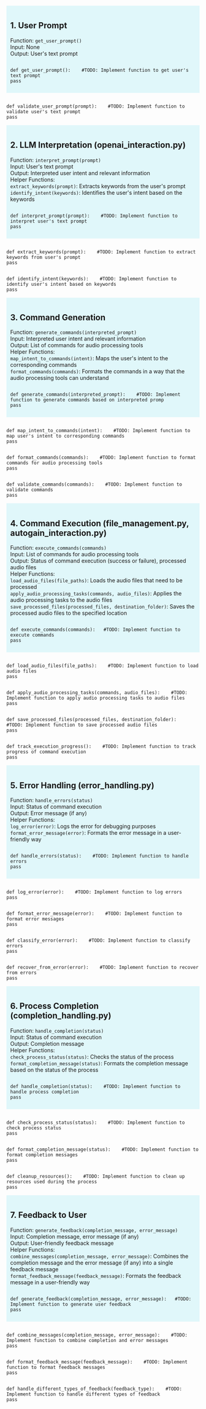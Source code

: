 <div style='background-color: #e0f7fa; padding: 10px; margin-bottom: 10px;'>
<h2>1. User Prompt</h2>
<p>Function: <code>get_user_prompt()</code><br>
Input: None<br>
Output: User's text prompt</p>
    
<pre><code class="language-python">
def get_user_prompt():    #TODO: Implement function to get user's text prompt                       
pass     
</code></pre>
</div>

<pre><code class="language-python">
def validate_user_prompt(prompt):    #TODO: Implement function to validate user's text prompt                  
pass
</code></pre>
</div>

<div style='background-color: #e0f7fa; padding: 10px; margin-bottom: 10px;'>
<h2>2. LLM Interpretation (openai_interaction.py)</h2>
<p>Function: <code>interpret_prompt(prompt)</code><br>
Input: User's text prompt<br>
Output: Interpreted user intent and relevant information<br>
Helper Functions:<br>
<code>extract_keywords(prompt)</code>: Extracts keywords from the user's prompt<br>
<code>identify_intent(keywords)</code>: Identifies the user's intent based on the keywords</p>

<pre><code class="language-python">
def interpret_prompt(prompt):    #TODO: Implement function to interpret user's text prompt                 
pass      
</code></pre>
</div>
                                                                 
<pre><code class="language-python">
def extract_keywords(prompt):    #TODO: Implement function to extract keywords from user's prompt                                                         
pass                                                                       
</code></pre>
</div>

<pre><code class="language-python">
def identify_intent(keywords):    #TODO: Implement function to identify user's intent based on keywords     
pass
</code></pre>
</div>

<div style='background-color: #e0f7fa; padding: 10px; margin-bottom: 10px;'>
<h2>3. Command Generation</h2>
<p>Function: <code>generate_commands(interpreted_prompt)</code><br>
Input: Interpreted user intent and relevant information<br>
Output: List of commands for audio processing tools<br>
Helper Functions:<br>
<code>map_intent_to_commands(intent)</code>: Maps the user's intent to the corresponding commands<br>
<code>format_commands(commands)</code>: Formats the commands in a way that the audio processing tools can understand</p>

<pre><code class="language-python">
def generate_commands(interpreted_prompt):    #TODO: Implement function to generate commands based on interpreted promp 
pass  
</code></pre>
</div>                                                                     

<pre><code class="language-python">    
def map_intent_to_commands(intent):    #TODO: Implement function to map user's intent to corresponding commands  
pass                                                                       
</code></pre>
</div>

<pre><code class="language-python">
def format_commands(commands):    #TODO: Implement function to format commands for audio processing tools   
pass                                                                       
</code></pre>
</div>

<pre><code class="language-python">
def validate_commands(commands):    #TODO: Implement function to validate commands                            
pass
</code></pre>
</div>

<div style='background-color: #e0f7fa; padding: 10px; margin-bottom: 10px;'>
<h2>4. Command Execution (file_management.py, autogain_interaction.py)</h2>
<p>Function: <code>execute_commands(commands)</code><br>
Input: List of commands for audio processing tools<br>
Output: Status of command execution (success or failure), processed audio files<br>
Helper Functions:<br>
<code>load_audio_files(file_paths)</code>: Loads the audio files that need to be processed<br>
<code>apply_audio_processing_tasks(commands, audio_files)</code>: Applies the audio processing tasks to the audio files<br>
<code>save_processed_files(processed_files, destination_folder)</code>: Saves the processed audio files to the specified location</p>

<pre><code class="language-python">
def execute_commands(commands):   #TODO: Implement function to execute commands                             
pass  
</code></pre>
</div>                                                                     

<pre><code class="language-python">
def load_audio_files(file_paths):    #TODO: Implement function to load audio files                             
pass               
</code></pre>
</div>                                                        

<pre><code class="language-python">
def apply_audio_processing_tasks(commands, audio_files):    #TODO: Implement function to apply audio processing tasks to audio files  
pass    
</code></pre>
</div>                                                                   

<pre><code class="language-python">
def save_processed_files(processed_files, destination_folder):    #TODO: Implement function to save processed audio files                   
pass    
</code></pre>
</div>                                                                   

<pre><code class="language-python">
def track_execution_progress():    #TODO: Implement function to track progress of command execution          
pass
</code></pre>
</div>

<div style='background-color: #e0f7fa; padding: 10px; margin-bottom: 10px;'>
<h2>5. Error Handling (error_handling.py)</h2>
<p>Function: <code>handle_errors(status)</code><br>
Input: Status of command execution<br>
Output: Error message (if any)<br>
Helper Functions:<br>
<code>log_error(error)</code>: Logs the error for debugging purposes<br>
<code>format_error_message(error)</code>: Formats the error message in a user-friendly way</p>

<pre><code class="language-python">
def handle_errors(status):    #TODO: Implement function to handle errors                                
pass  
</code></pre>
</div>                                                                     

<pre><code class="language-python">
def log_error(error):    #TODO: Implement function to log errors                                   
pass                                                             
</code></pre>
</div>                                                                  

<pre><code class="language-python">
def format_error_message(error):    #TODO: Implement function to format error messages                        
pass   
</code></pre>
</div>                                                                    

<pre><code class="language-python">
def classify_error(error):    #TODO: Implement function to classify errors                              
pass                                                                       
</code></pre>
</div>

<pre><code class="language-python">
def recover_from_error(error):    #TODO: Implement function to recover from errors                          
pass
</code></pre>
</div>

<div style='background-color: #e0f7fa; padding: 10px; margin-bottom: 10px;'>
<h2>6. Process Completion (completion_handling.py)</h2>
<p>Function: <code>handle_completion(status)</code><br>
Input: Status of command execution<br>
Output: Completion message<br>
Helper Functions:<br>
<code>check_process_status(status)</code>: Checks the status of the process<br>
<code>format_completion_message(status)</code>: Formats the completion message based on the status of the process</p>

<pre><code class="language-python">
def handle_completion(status):    #TODO: Implement function to handle process completion                    
pass   
</code></pre>
</div>
                                                                    
<pre><code class="language-python">
def check_process_status(status):    #TODO: Implement function to check process status                         
pass       
</code></pre>
</div>                                                                

<pre><code class="language-python">
def format_completion_message(status):    #TODO: Implement function to format completion messages                   
pass    
</code></pre>
</div>                                                                   

<pre><code class="language-python">
def cleanup_resources():    #TODO: Implement function to clean up resources used during the process   
pass
</code></pre>
</div>

<div style='background-color: #e0f7fa; padding: 10px; margin-bottom: 10px;'>
<h2>7. Feedback to User</h2>
<p>Function: <code>generate_feedback(completion_message, error_message)</code><br>
Input: Completion message, error message (if any)<br>
Output: User-friendly feedback message<br>
Helper Functions:<br>
<code>combine_messages(completion_message, error_message)</code>: Combines the completion message and the error message (if any) into a single feedback message<br>
<code>format_feedback_message(feedback_message)</code>: Formats the feedback message in a user-friendly way</p>

<pre><code class="language-python">
def generate_feedback(completion_message, error_message):   #TODO: Implement function to generate user feedback                       
pass 
</code></pre>
</div>                                                                      

<pre><code class="language-python">
def combine_messages(completion_message, error_message):    #TODO: Implement function to combine completion and error messages        
pass  
</code></pre>
</div>                                                                     

<pre><code class="language-python">
def format_feedback_message(feedback_message):    #TODO: Implement function to format feedback messages                     
pass     </code></pre>
</div>                                                                  

<pre><code class="language-python">
def handle_different_types_of_feedback(feedback_type):    #TODO: Implement function to handle different types of feedback           
pass
</code></pre>
</div>

